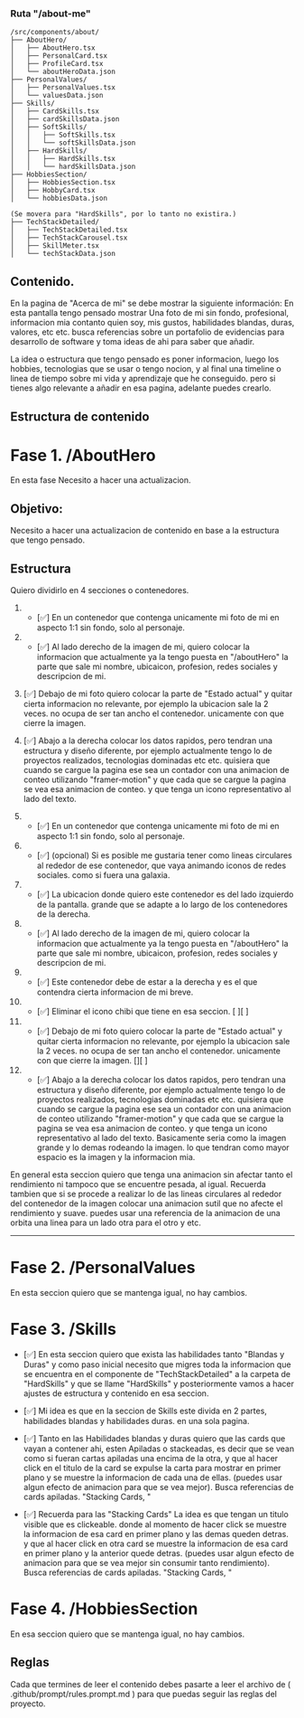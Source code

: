 
### Ruta "/about-me"
```
/src/components/about/
├── AboutHero/
│   ├── AboutHero.tsx
│   ├── PersonalCard.tsx
│   ├── ProfileCard.tsx
│   └── aboutHeroData.json
├── PersonalValues/
│   ├── PersonalValues.tsx
│   └── valuesData.json
├── Skills/
│   ├── CardSkills.tsx
│   ├── cardSkillsData.json
│   ├── SoftSkills/
│   │   ├── SoftSkills.tsx
│   │   └── softSkillsData.json
│   ├── HardSkills/
│   │   ├── HardSkills.tsx
│   │   └── hardSkillsData.json
├── HobbiesSection/
│   ├── HobbiesSection.tsx
│   ├── HobbyCard.tsx
│   └── hobbiesData.json

(Se movera para "HardSkills", por lo tanto no existira.)
├── TechStackDetailed/
│   ├── TechStackDetailed.tsx
│   ├── TechStackCarousel.tsx
│   ├── SkillMeter.tsx
│   └── techStackData.json
```

## Contenido.
En la pagina de "Acerca de mi" se debe mostrar la siguiente información:
En esta pantalla tengo pensado mostrar Una foto de mi sin fondo, profesional, informacion mia contanto quien soy, mis gustos, habilidades blandas, duras, valores, etc etc. busca referencias sobre un portafolio de evidencias para desarrollo de software y toma ideas de ahi para saber que añadir.

La idea o estructura que tengo pensado es poner informacion, luego los hobbies, tecnologias que se usar o tengo nocion, y al final una timeline o linea de tiempo sobre mi vida y aprendizaje que he conseguido. pero si tienes algo relevante a añadir en esa pagina, adelante puedes crearlo.


## Estructura de contenido

# Fase 1. /AboutHero
En esta fase Necesito a hacer una actualizacion.
## Objetivo:
Necesito a hacer una actualizacion de contenido en base a la estructura que tengo pensado.

## Estructura
Quiero dividirlo en 4 secciones o contenedores.
1. - [✅] En un contenedor que contenga unicamente mi foto de mi en aspecto 1:1 sin fondo, solo al personaje.

2. - [✅] Al lado derecho de la imagen de mi, quiero colocar la informacion que actualmente ya la tengo puesta en "/aboutHero" la parte que sale mi nombre, ubicaicon, profesion, redes sociales y descripcion de mi.

3. [✅] Debajo de mi foto quiero colocar la parte de "Estado actual" y quitar cierta informacion no relevante, por ejemplo la ubicacion sale la 2 veces. no ocupa de ser tan ancho el contenedor. unicamente con que cierre la imagen.

4. [✅] Abajo a la derecha colocar los datos rapidos, pero tendran una estructura y diseño diferente, por ejemplo actualmente tengo lo de proyectos realizados, tecnologias dominadas etc etc. quisiera que cuando se cargue la pagina ese sea un contador con una animacion de conteo utilizando "framer-motion" y que cada que se cargue la pagina se vea esa animacion de conteo. y que tenga un icono representativo al lado del texto.
1. - [✅] En un contenedor que contenga unicamente mi foto de mi en aspecto 1:1 sin fondo, solo al personaje.
1. - [✅] (opcional) Si es posible me gustaria tener como lineas circulares al rededor de ese contenedor, que vaya animando iconos de redes sociales. como si fuera una galaxia.
1. - [✅] La ubicacion donde quiero este contenedor es del lado izquierdo de la pantalla. grande que se adapte a lo largo de los contenedores de la derecha.

2. - [✅] Al lado derecho de la imagen de mi, quiero colocar la informacion que actualmente ya la tengo puesta en "/aboutHero" la parte que sale mi nombre, ubicaicon, profesion, redes sociales y descripcion de mi.
2. - [✅] Este contenedor debe de estar a la derecha y es el que contendra cierta informacion de mi breve.
2. - [✅] Eliminar el icono chibi que tiene en esa seccion.
[ ][ ]
3. - [✅] Debajo de mi foto quiero colocar la parte de "Estado actual" y quitar cierta informacion no relevante, por ejemplo la ubicacion sale la 2 veces. no ocupa de ser tan ancho el contenedor. unicamente con que cierre la imagen.
[][  ]
4. - [✅] Abajo a la derecha colocar los datos rapidos, pero tendran una estructura y diseño diferente, por ejemplo actualmente tengo lo de proyectos realizados, tecnologias dominadas etc etc. quisiera que cuando se cargue la pagina ese sea un contador con una animacion de conteo utilizando "framer-motion" y que cada que se cargue la pagina se vea esa animacion de conteo. y que tenga un icono representativo al lado del texto.
Basicamente seria como la imagen grande y lo demas rodeando la imagen. lo que tendran como mayor espacio es la imagen y la informacion mia.

En general esta seccion quiero que tenga una animacion sin afectar tanto el rendimiento ni tampoco que se encuentre pesada, al igual.
Recuerda tambien que si se procede a realizar lo de las lineas circulares al rededor del contenedor de la imagen colocar una animacion sutil que no afecte el rendimiento y suave. puedes usar una referencia de la animacion de una orbita una linea para un lado otra para el otro y etc.

----------

# Fase 2. /PersonalValues
En esta seccion quiero que se mantenga igual, no hay cambios.

# Fase 3. /Skills
- [✅] En esta seccion quiero que exista las habilidades tanto "Blandas y Duras" y como paso inicial necesito que migres toda la informacion que se encuentra en el componente de "TechStackDetailed" a la carpeta de "HardSkills" y que se llame "HardSkills" y posteriormente vamos a hacer ajustes de estructura y contenido en esa seccion.
- [✅] Mi idea es que en la seccion de Skills este divida en 2 partes, habilidades blandas y habilidades duras. en una sola pagina.
- [✅] Tanto en las Habilidades blandas y duras quiero que las cards que vayan a contener ahi, esten Apiladas o stackeadas, es decir que se vean como si fueran cartas apiladas una encima de la otra, y que al hacer click en el titulo de la card se expulse la carta para mostrar en primer plano y se muestre la informacion de cada una de ellas. (puedes usar algun efecto de animacion para que se vea mejor). Busca referencias de cards apiladas. "Stacking Cards, "

- [✅] Recuerda para las "Stacking Cards" La idea es que tengan un titulo visible que es clickeable. donde al momento de hacer click se muestre la informacion de esa card en primer plano y las demas queden detras. y que al hacer click en otra card se muestre la informacion de esa card en primer plano y la anterior quede detras. (puedes usar algun efecto de animacion para que se vea mejor sin consumir tanto rendimiento). Busca referencias de cards apiladas. "Stacking Cards, "

# Fase 4. /HobbiesSection
En esa seccion quiero que se mantenga igual, no hay cambios.


## Reglas
Cada que termines de leer el contenido debes pasarte a leer el archivo de ( .github/prompt/rules.prompt.md ) para que puedas seguir las reglas del proyecto.
